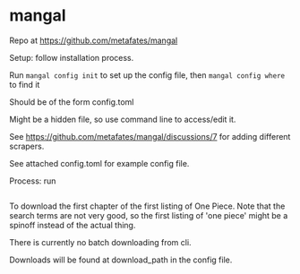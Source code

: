 # mangal

Repo at <https://github.com/metafates/mangal>

Setup: follow installation process.

Run ```mangal config init```
 to set up the config file, then ```mangal config where```
  to find it

Should be of the form config.toml

Might be a hidden file, so use command line to access/edit it.

See <https://github.com/metafates/mangal/discussions/7> for adding different scrapers.

See attached config.toml for example config file.

Process: run

```mangal inline --query "one piece" --manga 1 --chapter 1
```

To download the first chapter of the first listing of One Piece. Note that the search terms are not very good, so the first listing of 'one piece' might be a spinoff instead of the actual thing.

There is currently no batch downloading from cli.

Downloads will be found at download_path in the config file. 
